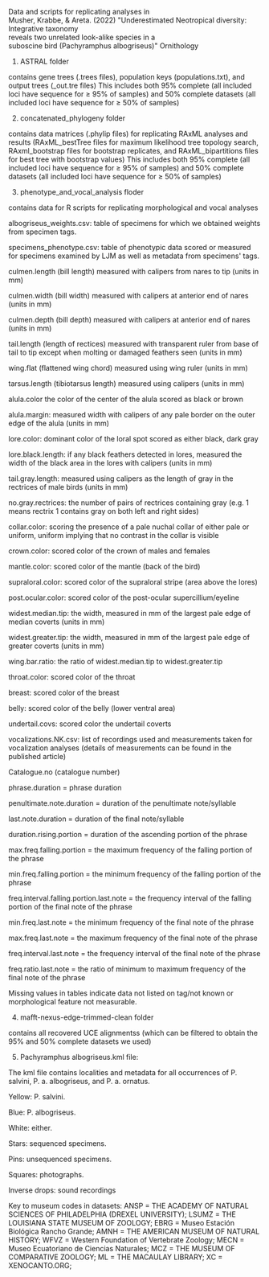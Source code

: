 
 Data and scripts for replicating analyses in   
 Musher, Krabbe, & Areta. (2022) "Underestimated
 Neotropical diversity: Integrative taxonomy    
 reveals two unrelated look-alike species in a  
 suboscine bird (Pachyramphus albogriseus)" Ornithology

1. ASTRAL folder 

contains gene trees (.trees files), population keys (populations.txt), and output trees (_out.tre files)
This includes both 95% complete (all included loci have sequence for ≥ 95% of samples) and 50% complete datasets (all included loci have sequence for ≥ 50% of samples) 

2. concatenated_phylogeny folder 

contains data matrices (.phylip files) for replicating RAxML analyses and results (RAxML_bestTree files for maximum likelihood tree topology search, RAxml_bootstrap files for bootstrap replicates, and RAxML_bipartitions files for best tree with bootstrap values)
This includes both 95% complete (all included loci have sequence for ≥ 95% of samples) 
and 50% complete datasets (all included loci have sequence for ≥ 50% of samples) 

3. phenotype_and_vocal_analysis floder 

contains data for R scripts for replicating morphological and vocal analyses

albogriseus_weights.csv: table of specimens for which we obtained weights from specimen tags. 

specimens_phenotype.csv: table of phenotypic data scored or measured for specimens examined by LJM as well as metadata from specimens' tags.

culmen.length (bill length) measured with calipers from nares to tip (units in mm)

culmen.width (bill width) measured with calipers at anterior end of nares (units in mm)

culmen.depth (bill depth) measured with calipers at anterior end of nares (units in mm)

tail.length (length of rectices) measured with transparent ruler from base of tail to tip except when molting or damaged feathers seen (units in mm)

wing.flat (flattened wing chord) measured using wing ruler (units in mm)

tarsus.length (tibiotarsus length) measured using calipers (units in mm)

alula.color the color of the center of the alula scored as black or brown 

alula.margin: measured width with calipers of any pale border on the outer edge of the alula (units in mm)

lore.color: dominant color of the loral spot scored as either black, dark gray

lore.black.length: if any black feathers detected in lores, measured the width of the black area in the lores with calipers (units in mm)

tail.gray.length: measured using calipers as the length of gray in the rectrices of male birds (units in mm)

no.gray.rectrices: the number of pairs of rectrices containing gray (e.g. 1 means rectrix 1 contains gray on both left and right sides)

collar.color: scoring the presence of a pale nuchal collar of either pale or uniform, uniform implying that no contrast in the collar is visible

crown.color: scored color of the crown of males and females

mantle.color: scored color of the mantle (back of the bird)

supraloral.color: scored color of the supraloral stripe (area above the lores)

post.ocular.color: scored color of the post-ocular supercillium/eyeline

widest.median.tip: the width, measured in mm of the largest pale edge of median coverts (units in mm)

widest.greater.tip: the width, measured in mm of the largest pale edge of greater coverts (units in mm)

wing.bar.ratio: the ratio of widest.median.tip to widest.greater.tip

throat.color: scored color of the throat

breast: scored color of the breast

belly: scored color of the belly (lower ventral area)

undertail.covs: scored color the undertail coverts



vocalizations.NK.csv: list of recordings used and measurements taken for vocalization analyses (details of measurements can be found in the published article)

Catalogue.no (catalogue number)

phrase.duration = phrase duration

penultimate.note.duration = duration of the penultimate note/syllable

last.note.duration = duration of the final note/syllable

duration.rising.portion = duration of the ascending portion of the phrase

max.freq.falling.portion = the maximum frequency of the falling portion of the phrase

min.freq.falling.portion = the minimum frequency of the falling portion of the phrase

freq.interval.falling.portion.last.note = the frequency interval of the falling portion of the final note of the phrase

min.freq.last.note = the minimum frequency of the final note of the phrase

max.freq.last.note = the maximum frequency of the final note of the phrase

freq.interval.last.note = the frequency interval of the final note of the phrase

freq.ratio.last.note = the ratio of minimum to maximum frequency of the final note of the phrase


Missing values in tables indicate data not listed on tag/not known or morphological feature not measurable.

4. mafft-nexus-edge-trimmed-clean folder

contains all recovered UCE alignmentss (which can be filtered to obtain the 95% and 50% complete datasets we used)


5. Pachyramphus albogriseus.kml file:

The kml file contains localities and metadata for all occurrences of P. salvini, P. a. albogriseus, and P. a. ornatus.

Yellow: P. salvini.

Blue: P. albogriseus.

White: either.

Stars: sequenced specimens.

Pins: unsequenced specimens.

Squares: photographs.

Inverse drops: sound recordings



Key to museum codes in datasets:
ANSP = THE ACADEMY OF NATURAL SCIENCES OF PHILADELPHIA (DREXEL UNIVERSITY);
LSUMZ = THE LOUISIANA STATE MUSEUM OF ZOOLOGY;
EBRG = Museo Estación Biológica Rancho Grande;
AMNH = THE AMERICAN MUSEUM OF NATURAL HISTORY;
WFVZ = Western Foundation of Vertebrate Zoology;
MECN = Museo Ecuatoriano de Ciencias Naturales;
MCZ = THE MUSEUM OF COMPARATIVE ZOOLOGY;
ML = THE MACAULAY LIBRARY;
XC = XENOCANTO.ORG;

